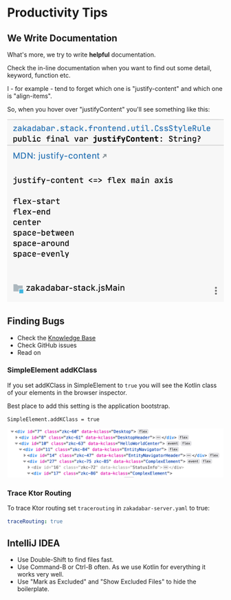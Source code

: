 # Productivity Tips

## We Write Documentation

What's more, we try to write **helpful** documentation.

Check the in-line documentation when you want to find out some detail, keyword, function etc.

I - for example - tend to forget which one is "justify-content" and which one is "align-items".

So, when you hover over "justifyContent" you'll see something like this:

![hover-example](hover-example.png)

## Finding Bugs

* Check the [Knowledge Base](../gotchas/README.md)
* Check GitHub issues
* Read on

### SimpleElement addKClass

If you set addKClass in SimpleElement to `true` you will see the Kotlin class of your elements in the browser inspector.

Best place to add this setting is the application bootstrap.

```
SimpleElement.addKClass = true
```

![kclass](kclass.png)

### Trace Ktor Routing

To trace Ktor routing set `tracerouting` in `zakadabar-server.yaml` to true:

```yaml
traceRouting: true
```

## IntelliJ IDEA

* Use Double-Shift to find files fast.
* Use Command-B or Ctrl-B often. As we use Kotlin for everything it works very well.
* Use "Mark as Excluded" and "Show Excluded Files" to hide the boilerplate.